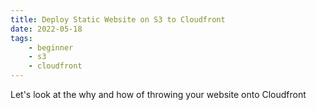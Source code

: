 ```yaml
---
title: Deploy Static Website on S3 to Cloudfront
date: 2022-05-18
tags:
    - beginner
    - s3
    - cloudfront
---
```


<!-- EXCERPT START -->
Let's look at the why and how of throwing your website onto Cloudfront
<!-- EXCERPT END -->

